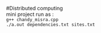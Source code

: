 #Distributed computing  
mini project
run as :  
`g++ chandy_misra.cpp`  
`./a.out dependencies.txt sites.txt`
